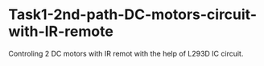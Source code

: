 # Task1-2nd-path-DC-motors-circuit-with-IR-remote
Controling 2 DC motors with IR remot with the help of L293D IC circuit.
